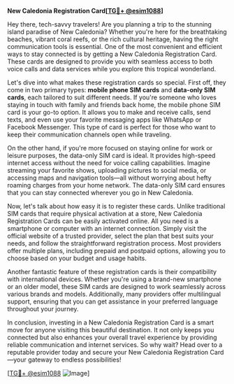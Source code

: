 **New Caledonia Registration Card[[TG💪+ @esim1088](https://t.me/s/esim1088)]**

Hey there, tech-savvy travelers! Are you planning a trip to the stunning island paradise of New Caledonia? Whether you're here for the breathtaking beaches, vibrant coral reefs, or the rich cultural heritage, having the right communication tools is essential. One of the most convenient and efficient ways to stay connected is by getting a New Caledonia Registration Card. These cards are designed to provide you with seamless access to both voice calls and data services while you explore this tropical wonderland.

Let's dive into what makes these registration cards so special. First off, they come in two primary types: **mobile phone SIM cards** and **data-only SIM cards**, each tailored to suit different needs. If you're someone who loves staying in touch with family and friends back home, the mobile phone SIM card is your go-to option. It allows you to make and receive calls, send texts, and even use your favorite messaging apps like WhatsApp or Facebook Messenger. This type of card is perfect for those who want to keep their communication channels open while traveling.

On the other hand, if you're more focused on staying online for work or leisure purposes, the data-only SIM card is ideal. It provides high-speed internet access without the need for voice calling capabilities. Imagine streaming your favorite shows, uploading pictures to social media, or accessing maps and navigation tools—all without worrying about hefty roaming charges from your home network. The data-only SIM card ensures that you can stay connected wherever you go in New Caledonia.

Now, let's talk about how easy it is to register these cards. Unlike traditional SIM cards that require physical activation at a store, New Caledonia Registration Cards can be easily activated online. All you need is a smartphone or computer with an internet connection. Simply visit the official website of a trusted provider, select the plan that best suits your needs, and follow the straightforward registration process. Most providers offer multiple plans, including prepaid and postpaid options, allowing you to choose based on your budget and usage habits.

Another fantastic feature of these registration cards is their compatibility with international devices. Whether you're using a brand-new smartphone or an older model, these SIM cards are designed to work seamlessly across various brands and models. Additionally, many providers offer multilingual support, ensuring that you can get assistance in your preferred language throughout your journey.

In conclusion, investing in a New Caledonia Registration Card is a smart move for anyone visiting this beautiful destination. It not only keeps you connected but also enhances your overall travel experience by providing reliable communication and internet services. So why wait? Head over to a reputable provider today and secure your New Caledonia Registration Card—your gateway to endless possibilities!

[[TG💪+ @esim1088](https://t.me/s/esim1088) ![Image](https://i.postimg.cc/Y0z9fWf4/image.png)]